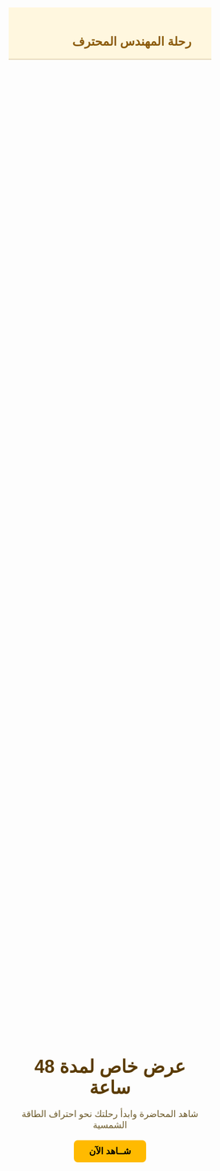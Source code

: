 <!DOCTYPE html>
<html lang="ar" dir="rtl">
<head>
  <meta charset="UTF-8" />
  <meta name="viewport" content="width=device-width, initial-scale=1.0" />
  <title>عرض خـــاص -رحلة المهندس المحترف</title>
  <link href="https://fonts.googleapis.com/css2?family=Cairo:wght@400;700&display=swap" rel="stylesheet" />
  <script src="https://cdn.bunny.net/bunny-player/v1.0.0/bunny.player.js"></script>
  <style>
    * {
      margin: 0;
      padding: 0;
      box-sizing: border-box;
      font-family: 'Cairo', sans-serif;
    }

    body {
      background-color: #fdfaf3;
      color: #1a1a1a;
      line-height: 1.6;
    }

    header {
      padding: 20px 40px;
      background-color: #fff7df;
      display: flex;
      justify-content: space-between;
      align-items: center;
      border-bottom: 2px solid #e4d6b7;
    }

    header h1 {
      font-size: 24px;
      color: #8c5c0b;
    }

    .hero {
      position: relative;
      background-image: url('Images/hero.png');
      background-size: cover;
      background-position: center;
      height: 100vh;
      display: flex;
      align-items: center;
      justify-content: center;
      text-align: center;
    }

    .hero::after {
      content: '';
      position: absolute;
      top: 0; left: 0;
      width: 100%;
      height: 100%;
      background-color: rgba(255, 255, 255, 0.8);
      z-index: 1;
    }

    .hero-content {
      position: relative;
      z-index: 2;
      max-width: 800px;
      padding: 20px;
    }

    .hero h2 {
      font-size: 36px;
      margin-bottom: 20px;
      color: #5a3b00;
    }

    .hero p {
      font-size: 18px;
      color: #6d5b2b;
      margin-bottom: 30px;
    }

    .hero a.button {
      padding: 12px 30px;
      background-color: #ffba00;
      color: #000;
      font-weight: bold;
      border: none;
      border-radius: 8px;
      text-decoration: none;
      font-size: 18px;
      transition: background-color 0.3s;
    }

    .hero a.button:hover {
      background-color: #ffaa00;
    }

    #video {
      padding: 60px 20px;
      text-align: center;
    }

    #my-player {
      max-width: 800px;
      margin: auto;
      border-radius: 12px;
      overflow: hidden;
      box-shadow: 0 0 10px rgba(0,0,0,0.15);
    }

    #countdown {
      font-size: 28px;
      margin-bottom: 30px;
      color: #ff9800;
      font-weight: bold;
    }

    .digital-timer {
      font-size: 48px;
      font-weight: bold;
      color: #ff9800;
      background: #fff3dc;
      padding: 20px 40px;
      border-radius: 12px;
      display: inline-block;
      margin-bottom: 30px;
      box-shadow: 0 0 10px rgba(255, 193, 7, 0.3);
    }

    #expired-message {
      font-size: 24px;
      color: red;
      margin-top: 20px;
    }

    .subscribe-button {
      margin-top: 30px;
      padding: 15px 30px;
      background-color: #ffba00;
      color: #000;
      border: none;
      border-radius: 10px;
      font-size: 18px;
      font-weight: bold;
      cursor: pointer;
      text-decoration: none;
      display: none;
    }

    .subscribe-button:hover {
      background-color: #ffaa00;
    }

    footer {
      background-color: #fff7df;
      text-align: center;
      padding: 20px;
      color: #8c8c8c;
      font-size: 14px;
      margin-top: 60px;
    }
  </style>
</head>
<body>

  <header>
    <h1>رحلة المهندس المحترف</h1>
  </header>

  <section class="hero">
    <div class="hero-content">
      <h2>عرض خاص لمدة 48 ساعة</h2>
      <p>شاهد المحاضرة وابدأ رحلتك نحو احتراف الطاقة الشمسية</p>
      <a href="#video" class="button">شــاهد الآن</a>
    </div>
  </section>

  <section id="video">
    <div id="countdown" class="digital-timer">00:00:00</div>

    <!-- مشغّل Bunny Player -->
    <div id="my-player"></div>

    <div id="expired-message" style="display:none;">⛔ انتهى العرض، نلقاك في العرض القادم!</div>

    <!-- زر الاشتراك -->
    <a id="subscribeBtn" href="https://wa.me/201055690849" class="subscribe-button" target="_blank">اشترك الآن عبر واتساب</a>
  </section>

  <footer>
    &copy; 2025 جميع الحقوق محفوظة - رحلة المهندس المحترف
  </footer>

<script>
  function startCountdown() {
    const countdownEl = document.getElementById("countdown");
    const videoContainer = document.getElementById("my-player");
    const expiredMessage = document.getElementById("expired-message");

    let savedTime = localStorage.getItem("offer_expiry");
    if (!savedTime) {
      const expiryTime = new Date().getTime() + 48 * 60 * 60 * 1000;
      localStorage.setItem("offer_expiry", expiryTime);
      savedTime = expiryTime;
    }

    const interval = setInterval(() => {
      const now = new Date().getTime();
      const distance = savedTime - now;

      if (distance <= 0) {
        clearInterval(interval);
        countdownEl.style.display = "none";
        videoContainer.style.display = "none";
        expiredMessage.style.display = "block";
        return;
      }

      const hours = String(Math.floor((distance % (1000 * 60 * 60 * 24)) / (1000 * 60 * 60))).padStart(2, '0');
      const minutes = String(Math.floor((distance % (1000 * 60 * 60)) / (1000 * 60))).padStart(2, '0');
      const seconds = String(Math.floor((distance % (1000 * 60)) / 1000)).padStart(2, '0');

      countdownEl.textContent = `${hours}:${minutes}:${seconds}`;
    }, 1000);
  }

  // تشغيل العد التنازلي
  window.onload = startCountdown;

  // تشغيل الفيديو باستخدام Bunny Player SDK
  const player = new BunnyPlayer('#my-player', {
    video: {
      id: 'e8b012cb-f646-4d5d-b92d-937b028bdaa2',
      collection: '460802'
    }
  });

  let showButtonTimer;

  player.on('play', function () {
    console.log("🎬 بدأ تشغيل الفيديو");

    if (!showButtonTimer) {
      showButtonTimer = setTimeout(() => {
        document.getElementById("subscribeBtn").style.display = "inline-block";
        console.log("✅ عرض زر الاشتراك بعد 8 دقائق");
      }, 8 * 60 * 1000); // 8 دقائق
    }
  });
</script>

</body>
</html>

